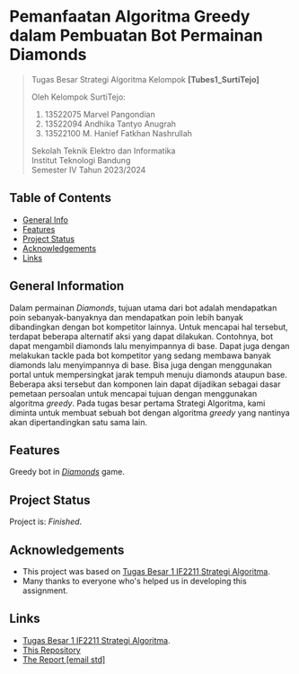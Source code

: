 # Pemanfaatan Algoritma Greedy dalam Pembuatan Bot Permainan Diamonds

> Tugas Besar Strategi Algoritma Kelompok **[Tubes1_SurtiTejo]**
>
> Oleh Kelompok SurtiTejo:<br>
> 1. 13522075 Marvel Pangondian<br>
> 2. 13522094 Andhika Tantyo Anugrah<br>
> 3. 13522100 M. Hanief Fatkhan Nashrullah<br>
>
> Sekolah Teknik Elektro dan Informatika<br>
> Institut Teknologi Bandung<br>
> Semester IV Tahun 2023/2024


## Table of Contents
* [General Info](#general-information)
* [Features](#features)
* [Project Status](#project-status)
* [Acknowledgements](#acknowledgements)
* [Links](#links)


## General Information
Dalam permainan _Diamonds_, tujuan utama dari bot adalah mendapatkan poin sebanyak-banyaknya dan mendapatkan poin lebih banyak dibandingkan dengan bot kompetitor lainnya. Untuk mencapai hal tersebut, terdapat beberapa alternatif aksi yang dapat dilakukan. Contohnya, bot dapat mengambil diamonds lalu menyimpannya di base. Dapat juga dengan melakukan tackle pada bot kompetitor yang sedang membawa banyak diamonds lalu menyimpannya di base. Bisa juga dengan menggunakan portal untuk mempersingkat jarak tempuh menuju diamonds ataupun base. Beberapa aksi tersebut dan komponen lain dapat dijadikan sebagai dasar pemetaan persoalan untuk mencapai tujuan dengan menggunakan algoritma _greedy_. Pada tugas besar pertama Strategi Algoritma, kami diminta untuk membuat sebuah bot dengan algoritma _greedy_ yang nantinya akan dipertandingkan satu sama lain.


## Features
Greedy bot in [_Diamonds_](https://github.com/Etimo/diamonds2/) game.


## Project Status
Project is: _Finished_.


## Acknowledgements
- This project was based on [Tugas Besar 1 IF2211 Strategi Algoritma](https://docs.google.com/document/d/13cbmMVXviyu8eKQ6heqgDzt4JNNMeAZO/edit).
- Many thanks to everyone who's helped us in developing this assignment.


## Links
- [Tugas Besar 1 IF2211 Strategi Algoritma](https://docs.google.com/document/d/13cbmMVXviyu8eKQ6heqgDzt4JNNMeAZO/edit).
- [This Repository](https://github.com/hannoobz/Tubes1_SurtiTejo)
- [The Report [email std]](https://docs.google.com/document/d/1xJo6XP-dgRZwX9_Br58DGvOrsi-no30qGedizIJ4ENg/edit?usp=sharing)
